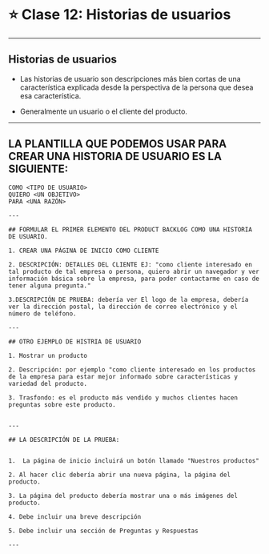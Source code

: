 # :star: Clase 12: Historias de usuarios

---

## Historias de usuarios

- Las historias de usuario son descripciones más bien cortas de una característica explicada desde la perspectiva de la persona que desea esa característica.

- Generalmente un usuario o el cliente del producto.

---

## LA PLANTILLA QUE PODEMOS USAR PARA CREAR UNA HISTORIA DE USUARIO ES LA SIGUIENTE:

```
COMO <TIPO DE USUARIO>
QUIERO <UN OBJETIVO>
PARA <UNA RAZÓN>

---

## FORMULAR EL PRIMER ELEMENTO DEL PRODUCT BACKLOG COMO UNA HISTORIA DE USUARIO.

1. CREAR UNA PÁGINA DE INICIO COMO CLIENTE

2. DESCRIPCIÓN: DETALLES DEL CLIENTE EJ: "como cliente interesado en tal producto de tal empresa o persona, quiero abrir un navegador y ver información básica sobre la empresa, para poder contactarme en caso de tener alguna pregunta."

3.DESCRIPCIÓN DE PRUEBA: debería ver El logo de la empresa, debería ver la dirección postal, la dirección de correo electrónico y el número de teléfono.

---

## OTRO EJEMPLO DE HISTRIA DE USUARIO

1. Mostrar un producto

2. Descripción: por ejemplo "como cliente interesado en los productos de la empresa para estar mejor informado sobre características y variedad del producto.

3. Trasfondo: es el producto más vendido y muchos clientes hacen preguntas sobre este producto.


---

## LA DESCRIPCIÓN DE LA PRUEBA:


1.  La página de inicio incluirá un botón llamado "Nuestros productos"

2. Al hacer clic debería abrir una nueva página, la página del producto.

3. La página del producto debería mostrar una o más imágenes del producto.

4. Debe incluir una breve descripción

5. Debe incluir una sección de Preguntas y Respuestas

---
